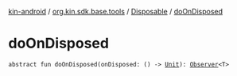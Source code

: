[kin-android](../../index.md) / [org.kin.sdk.base.tools](../index.md) / [Disposable](index.md) / [doOnDisposed](./do-on-disposed.md)

# doOnDisposed

`abstract fun doOnDisposed(onDisposed: () -> `[`Unit`](https://kotlinlang.org/api/latest/jvm/stdlib/kotlin/-unit/index.html)`): `[`Observer`](../-observer/index.md)`<T>`